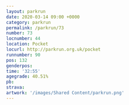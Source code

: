 ```yaml
---
layout: parkrun
date: 2020-03-14 09:00 +0000
category: parkrun
permalink: /parkrun/73
number: 73
locnumber: 44
location: Pocket
locurl: http://parkrun.org.uk/pocket
runnumber: 90
pos: 132
genderpos: 
time: '32:55'
agegrade: 40.51%
pb: 
strava: 
artwork: '/images/Shared Content/parkrun.png'
---
```

